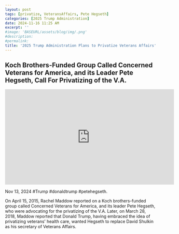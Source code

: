 ```yaml
---
layout: post
tags: [privatize, VeteransAffairs, Pete Hegseth]
categories: [2025 Trump Administration]
date: 2024-11-16 11:25 AM
excerpt: ''
#image: 'BASEURL/assets/blog/img/.png'
#description:
#permalink:
title: '2025 Trump Administration Plans to Privatize Veterans Affairs'
---
```



## Koch Brothers-Funded Group Called Concerned Veterans for America, and its Leader Pete Hegseth, Call For Privatizing of the V.A.

<iframe width="560" height="315" src="https://www.youtube.com/embed/p1wnUPq_R7k?si=QdUKJukpq99ReHGE" title="YouTube video player" frameborder="0" allow="accelerometer; autoplay; clipboard-write; encrypted-media; gyroscope; picture-in-picture; web-share" referrerpolicy="strict-origin-when-cross-origin" allowfullscreen></iframe>

Nov 13, 2024  #Trump #donaldtrump #petehegseth.

On April 15, 2015, Rachel Maddow reported on a Koch brothers-funded group called Concerned Veterans for America, and its leader Pete Hegseth, who were advocating for the privatizing of the V.A. Later, on March 28, 2018, Maddow reported that Donald Trump, having embraced the idea of privatizing veterans' health care, wanted Hegseth to replace David Shulkin as his secretary of Veterans Affairs.
